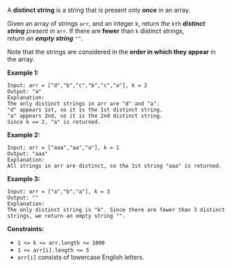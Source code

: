 A **distinct string** is a string that is present only **once** in an array.

Given an array of strings `arr`, and an integer `k`, return *the* `kth` ***distinct string** present in* `arr`. If there are **fewer** than `k` distinct strings, return *an **empty string*** `""`.

Note that the strings are considered in the **order in which they appear** in the array.

**Example 1:**

```
Input: arr = ["d","b","c","b","c","a"], k = 2
Output: "a"
Explanation:
The only distinct strings in arr are "d" and "a".
"d" appears 1st, so it is the 1st distinct string.
"a" appears 2nd, so it is the 2nd distinct string.
Since k == 2, "a" is returned.

```

**Example 2:**

```
Input: arr = ["aaa","aa","a"], k = 1
Output: "aaa"
Explanation:
All strings in arr are distinct, so the 1st string "aaa" is returned.

```

**Example 3:**

```
Input: arr = ["a","b","a"], k = 3
Output: ""
Explanation:
The only distinct string is "b". Since there are fewer than 3 distinct strings, we return an empty string "".

```

**Constraints:**

- `1 <= k <= arr.length <= 1000`
- `1 <= arr[i].length <= 5`
- `arr[i]` consists of lowercase English letters.
